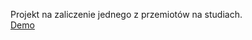 Projekt na zaliczenie jednego z przemiotów na studiach.  
[Demo](https://sourtoast.github.io/UniList/)